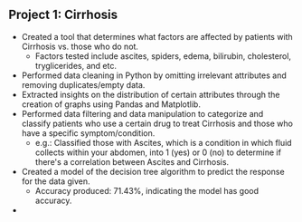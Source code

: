 ## Project 1: Cirrhosis 
- Created a tool that determines what factors are affected by patients with Cirrhosis vs. those who do not. 
  - Factors tested include ascites, spiders, edema, bilirubin, cholesterol, tryglicerides, and etc. 
- Performed data cleaning in Python by omitting irrelevant attributes and removing duplicates/empty data.
- Extracted insights on the distribution of certain attributes through the creation of graphs using Pandas and Matplotlib.
- Performed data filtering and data manipulation to categorize and classify patients who use a certain drug to treat Cirrhosis and those who have a specific symptom/condition.
  - e.g.: Classified those with Ascites, which is a condition in which fluid collects within your abdomen, into 1 (yes) or 0 (no) to determine if there's a correlation between Ascites and Cirrhosis.
- Created a model of the decision tree algorithm to predict the response for the data given. 
  - Accuracy produced: 71.43%, indicating the model has good accuracy. 
-
